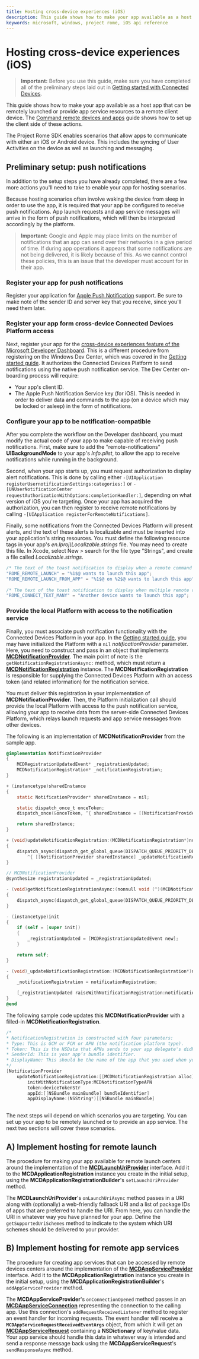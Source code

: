 ```yaml
---
title: Hosting cross-device experiences (iOS)
description: This guide shows how to make your app available as a host app that can be remotely launched or provide app service resources to a remote client device.
keywords: microsoft, windows, project rome, iOS api reference 
---
```


# Hosting cross-device experiences (iOS)

> **Important:** Before you use this guide, make sure you have completed all of the preliminary steps laid out in [Getting started with Connected Devices](getting-started-rome-iOS.md).

This guide shows how to make your app available as a host app that can be remotely launched or provide app service resources to a remote client device. The [Command remote devices and apps](command-remote-devices-and-apps-iOS.md) guide shows how to set up the client side of these actions.

The Project Rome SDK enables scenarios that allow apps to communicate with either an iOS or Android device. This includes the syncing of User Activities on the device as well as launching and messaging. 

## Preliminary setup: push notifications

In addition to the setup steps you have already completed, there are a few more actions you'll need to take to enable your app for hosting scenarios.

Because hosting scenarios often involve waking the device from sleep in order to use the app, it is required that your app be configured to receive push notifications. App launch requests and app service messages will arrive in the form of push notifications, which will then be interpreted accordingly by the platform.

> **Important:** Google and Apple may place limits on the number of notifications that an app can send over their networks in a give period of time. If during app operations it appears that some notifications are not being delivered, it is likely because of this. As we cannot control these policies, this is an issue that the developer must account for in their app.

### Register your app for push notifications

Register your application for [Apple Push Notification](https://developer.apple.com/notifications/) support. Be sure to make note of the sender ID and server key that you receive, since you'll need them later. 

### Register your app form cross-device Connected Devices Platform access

Next, register your app for the [cross-device experiences feature of the Microsoft Developer Dashboard](https://developer.microsoft.com/dashboard/crossplatform/web). This is a different procedure from registering on the Windows Dev Center, which was covered in the [Getting started guide](getting-started-rome-iOS.md). It authorizes the Connected Devices Platform to send notifications using the native push notification service. The Dev Center on-boarding process will require:
* Your app's client ID.
* The Apple Push Notification Service key (for iOS). This is needed in order to deliver data and commands to the app (on a device which may be locked or asleep) in the form of notifications. 

### Configure your app to be notification-compatible

After you complete the workflow on the Developer dashboard, you must modify the actual code of your app to make capable of receiving push notifications. First, make sure to add the "remote-notifications" **UIBackgroundMode** to your app's _Info.plist_, to allow the app to receive notifications while running in the background. 

Second, when your app starts up, you must request authorization to display alert notifications. This is done by calling either `-[UIApplication registerUsernotificationSettings:categories:]` or `-[UNUserNotificationCenter requestAuthorizationWithOptions:completionHandler:]`, depending on what version of iOS you're targeting. Once your app has acquired the authorization, you can then register to receive remote notifications by calling `-[UIApplication registerForRemoteNotifications]`. 

Finally, some notifications from the Connected Devices Platform will present alerts, and the text of these alerts is localizable and must be inserted into your application's string resources. You must define the following resource tags in your app's _en.lproj\Localizable.strings_ file. You may need to create this file. In Xcode, select New > search for the file type "Strings", and create a file called _Localizable.strings_.

```ObjectiveC
/* The text of the toast notification to display when a remote command is received */ 
"ROME_REMOTE_LAUNCH" = "%1$@ wants to launch this app"; 
"ROME_REMOTE_LAUNCH_FROM_APP" = "%1$@ on %2$@ wants to launch this app"; 
 
/* The text of the toast notification to display when multiple remote commands are received simultaneously */ 
"ROME_CONNECT_TEXT_MANY" = "Another device wants to launch this app"; 
```

### Provide the local Platform with access to the notification service

Finally, you must associate push notification functionality with the Connected Devices Platform in your app. In the [Getting started guide](getting-started-rome-iOS.md), you may have initialized the Platform with a `nil` *notificationProvider* parameter. Here, you need to construct and pass in an object that implements **[MCDNotificationProvider](../api-reference/relay/core/MCDNotificationProvider.md)**. The main point of note is the `getNotificationRegistrationAsync:` method, which must return a **[MCDNotificationRegistration](../api-reference/relay/core/MCDNotificationRegistration.md)** instance. The **MCDNotificationRegistration** is responsible for supplying the Connected Devices Platform with an access token (and related information) for the notification service.

You must deliver this registration in your implementation of **MCDNotificationProvider**. Then, the Platform initialization call should provide the local Platform with access to the push notification service, allowing your app to receive data from the server-side Connected Devices Platform, which relays launch requests and app service messages from other devices. 

The following is an implementation of **MCDNotificationProvider** from the sample app.

```Objective-C
@implementation NotificationProvider
{
    MCDRegistrationUpdatedEvent* _registrationUpdated;
    MCDNotificationRegistration* _notificationRegistration;
}

+ (instancetype)sharedInstance
{
    static NotificationProvider* sharedInstance = nil;

    static dispatch_once_t onceToken;
    dispatch_once(&onceToken, ^{ sharedInstance = [[NotificationProvider alloc] init]; });

    return sharedInstance;
}

+ (void)updateNotificationRegistration:(MCDNotificationRegistration*)notificationRegistration
{
    dispatch_async(dispatch_get_global_queue(DISPATCH_QUEUE_PRIORITY_DEFAULT, 0),
        ^{ [[NotificationProvider sharedInstance] _updateNotificationRegistration:notificationRegistration]; });
}

// MCDNotificationProvider
@synthesize registrationUpdated = _registrationUpdated;

- (void)getNotificationRegistrationAsync:(nonnull void (^)(MCDNotificationRegistration* _Nullable, NSError* _Nullable))completionBlock
{
    dispatch_async(dispatch_get_global_queue(DISPATCH_QUEUE_PRIORITY_DEFAULT, 0), ^{ completionBlock(_notificationRegistration, nil); });
}

- (instancetype)init
{
    if (self = [super init])
    {
        _registrationUpdated = [MCDRegistrationUpdatedEvent new];
    }

    return self;
}

- (void)_updateNotificationRegistration:(MCDNotificationRegistration*)notificationRegistration
{
    _notificationRegistration = notificationRegistration;

    [_registrationUpdated raiseWithNotificationRegistration:notificationRegistration];
}
@end
```

The following sample code updates this **MCDNotificationProvider** with a filled-in **MCDNotificationRegistration**.

```ObjectiveC
/*
* NotificationRegistration is constructed with four parameters:
* Type: This is GCM or FCM or APN (the notification platform type).
* Token: This is the NSData that APNs sends to your app delegate's didRegisterForRemoteNotificationsWithDeviceToken: method. You must convert the NSData into a string by hex-encoding it.
* SenderId: This is your app’s bundle identifier. 
* DisplayName: This should be the name of the app that you used when you registered it on the Microsoft dev portal. 
*/
[NotificationProvider
    updateNotificationRegistration:[[MCDNotificationRegistration alloc]
        initWithNotificationType:MCDNotificationTypeAPN
        token:deviceTokenStr
        appId:[[NSBundle mainBundle] bundleIdentifier]
        appDisplayName:(NSString*)[[NSBundle mainBundle]
                                                                        objectForInfoDictionaryKey:@"CFBundleDisplayName"]]];
```

The next steps will depend on which scenarios you are targeting. You can set up your app to be remotely launched or to provide an app service. The next two sections will cover these scenarios.

## A) Implement hosting for remote launch
The procedure for making your app available for remote launch centers around the implementation of the **[MCDLaunchUriProvider](../api-reference/relay/hosting/MCDLaunchUriProvider.md)** interface. Add it to the **MCDApplicationRegistration** instance you create in the initial setup, using the **MCDApplicationRegistrationBuilder**'s `setLaunchUriProvider` method. 

The **MCDLaunchUriProvider**'s `onLaunchUriAsync` method passes in a URI along with (optionally) a web-friendly fallback URI and a list of package IDs of apps that are preferred to handle the URI. From here, you can handle the URI in whatever way you have planned for your app. Define the `getSupportedUriSchemes` method to indicate to the system which URI schemes should be delivered to your provider.

## B) Implement hosting for remote app services
The procedure for creating app services that can be accessed by remote devices centers around the implementation of the **[MCDAppServiceProvider](../api-reference/relay/hosting/MCDAppServiceProvider.md)** interface. Add it to the **MCDApplicationRegistration** instance you create in the initial setup, using the **MCDApplicationRegistrationBuilder**'s `addAppServiceProvider` method. 

The **MCDAppServiceProvider**'s `onConnectionOpened` method passes in an **[MCDAppServiceConnection](../api-reference/relay/commanding/MCDAppServiceConnection.md)** representing the connection to the calling app. Use this connection's `addRequestReceivedListener` method to register an event handler for incoming requests. The event handler will receive a **`MCDAppServiceRequestReceivedEventArgs`** object, from which it will get an **[MCDAppServiceRequest](../api-reference/relay/commanding/MCDAppServiceRequest.md)** containing a **NSDictionary** of key/value data. Your app service should handle this data in whatever way is intended and send a response message back using the **MCDAppServiceRequest**'s `sendResponseAsync` method.

